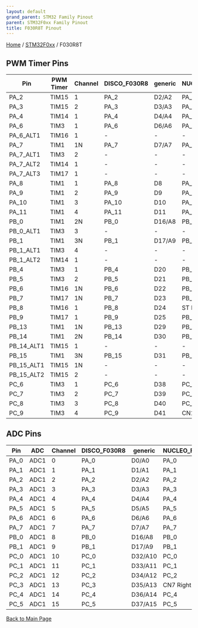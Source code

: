 ```yaml
---
layout: default
grand_parent: STM32 Family Pinout
parent: STM32F0xx Family Pinout
title: F030R8T Pinout
---
```


[Home](../../index.md) / [STM32F0xx](../index.md) / F030R8T

## PWM Timer Pins

| Pin | PWM Timer | Channel | DISCO_F030R8 | generic | NUCLEO_F030R8 |
| --- | --- | --- | --- | --- | --- |
| PA_2 | TIM15 | 1 | PA_2 | D2/A2 | PA_2 |
| PA_3 | TIM15 | 2 | PA_3 | D3/A3 | PA_3 |
| PA_4 | TIM14 | 1 | PA_4 | D4/A4 | PA_4 |
| PA_6 | TIM3 | 1 | PA_6 | D6/A6 | PA_6 |
| PA_6_ALT1 | TIM16 | 1 | - | - | - |
| PA_7 | TIM1 | 1N | PA_7 | D7/A7 | PA_7 |
| PA_7_ALT1 | TIM3 | 2 | - | - | - |
| PA_7_ALT2 | TIM14 | 1 | - | - | - |
| PA_7_ALT3 | TIM17 | 1 | - | - | - |
| PA_8 | TIM1 | 1 | PA_8 | D8 | PA_8 |
| PA_9 | TIM1 | 2 | PA_9 | D9 | PA_9 |
| PA_10 | TIM1 | 3 | PA_10 | D10 | PA_10 |
| PA_11 | TIM1 | 4 | PA_11 | D11 | PA_11 |
| PB_0 | TIM1 | 2N | PB_0 | D16/A8 | PB_0 |
| PB_0_ALT1 | TIM3 | 3 | - | - | - |
| PB_1 | TIM1 | 3N | PB_1 | D17/A9 | PB_1 |
| PB_1_ALT1 | TIM3 | 4 | - | - | - |
| PB_1_ALT2 | TIM14 | 1 | - | - | - |
| PB_4 | TIM3 | 1 | PB_4 | D20 | PB_4 |
| PB_5 | TIM3 | 2 | PB_5 | D21 | PB_5 |
| PB_6 | TIM16 | 1N | PB_6 | D22 | PB_6 |
| PB_7 | TIM17 | 1N | PB_7 | D23 | PB_7 |
| PB_8 | TIM16 | 1 | PB_8 | D24 | ST Morpho |
| PB_9 | TIM17 | 1 | PB_9 | D25 | PB_9 |
| PB_13 | TIM1 | 1N | PB_13 | D29 | PB_13 |
| PB_14 | TIM1 | 2N | PB_14 | D30 | PB_14 |
| PB_14_ALT1 | TIM15 | 1 | - | - | - |
| PB_15 | TIM1 | 3N | PB_15 | D31 | PB_15 |
| PB_15_ALT1 | TIM15 | 1N | - | - | - |
| PB_15_ALT2 | TIM15 | 2 | - | - | - |
| PC_6 | TIM3 | 1 | PC_6 | D38 | PC_6 |
| PC_7 | TIM3 | 2 | PC_7 | D39 | PC_7 |
| PC_8 | TIM3 | 3 | PC_8 | D40 | PC_8 |
| PC_9 | TIM3 | 4 | PC_9 | D41 | CN10 Right side |


## ADC Pins

| Pin | ADC | Channel | DISCO_F030R8 | generic | NUCLEO_F030R8 |
| --- | --- | --- | --- | --- | --- |
| PA_0 | ADC1 | 0 | PA_0 | D0/A0 | PA_0 |
| PA_1 | ADC1 | 1 | PA_1 | D1/A1 | PA_1 |
| PA_2 | ADC1 | 2 | PA_2 | D2/A2 | PA_2 |
| PA_3 | ADC1 | 3 | PA_3 | D3/A3 | PA_3 |
| PA_4 | ADC1 | 4 | PA_4 | D4/A4 | PA_4 |
| PA_5 | ADC1 | 5 | PA_5 | D5/A5 | PA_5 |
| PA_6 | ADC1 | 6 | PA_6 | D6/A6 | PA_6 |
| PA_7 | ADC1 | 7 | PA_7 | D7/A7 | PA_7 |
| PB_0 | ADC1 | 8 | PB_0 | D16/A8 | PB_0 |
| PB_1 | ADC1 | 9 | PB_1 | D17/A9 | PB_1 |
| PC_0 | ADC1 | 10 | PC_0 | D32/A10 | PC_0 |
| PC_1 | ADC1 | 11 | PC_1 | D33/A11 | PC_1 |
| PC_2 | ADC1 | 12 | PC_2 | D34/A12 | PC_2 |
| PC_3 | ADC1 | 13 | PC_3 | D35/A13 | CN7 Right Side |
| PC_4 | ADC1 | 14 | PC_4 | D36/A14 | PC_4 |
| PC_5 | ADC1 | 15 | PC_5 | D37/A15 | PC_5 |


[Back to Main Page](../../index.md)